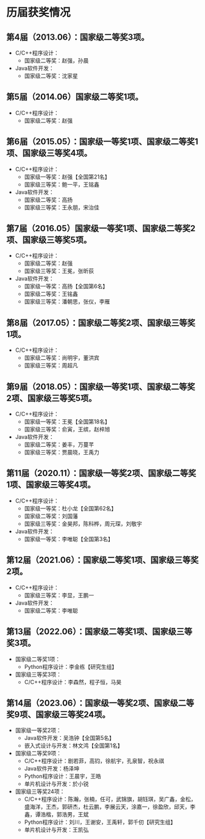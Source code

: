 # 历届获奖情况

## 第4届（2013.06）：国家级二等奖3项。
+ C/C++程序设计：
  - 国家级二等奖：赵强，孙晨
+ Java软件开发：
  - 国家级二等奖：沈家星

## 第5届（2014.06）国家级二等奖1项。
+ C/C++程序设计：
  - 国家级二等奖：赵强

## 第6届（2015.05）：国家级一等奖1项、国家级二等奖1项、国家级三等奖4项。
+ C/C++程序设计：
  - 国家级一等奖：赵强【全国第21名】
  - 国家级三等奖：鲍一平，王铭鑫
+ Java软件开发：
  - 国家级二等奖：高扬	
  - 国家级三等奖：王永朋，宋治佳
  
## 第7届（2016.05）国家级一等奖1项、国家级二等奖2项、国家级三等奖5项。
+ C/C++程序设计：
  - 国家级二等奖：赵强
  - 国家级三等奖：王冕，张昕荻
+ Java软件开发：
  - 国家级一等奖：高扬【全国第6名】
  - 国家级二等奖：王铭鑫
  - 国家级三等奖：潘朝思，张仪，李雁

## 第8届（2017.05）：国家级二等奖2项、国家级三等奖1项。
+ C/C++程序设计：
  - 国家级二等奖：尚明宇，董洪宾
  - 国家级三等奖：周超凡	

## 第9届（2018.05）：国家级一等奖1项、国家级二等奖2项、国家级三等奖5项。
+ C/C++程序设计：
  - 国家级一等奖：王冕【全国第18名】
  - 国家级三等奖：俞寅，王缤，赵梓旭
+ Java软件开发：
  - 国家级二等奖：姜丰，万蔓芊
  - 国家级三等奖：贾晨晓，王禹力

## 第11届（2020.11）：国家级一等奖2项、国家级二等奖1项、国家级三等奖4项。
+ C/C++程序设计：
  - 国家级一等奖：杜小龙【全国第62名】
  - 国家级二等奖：刘国藩
  - 国家级三等奖：金昊邦，陈科桦，周元琛，刘敬宇	
+ Java软件开发：
  - 国家级一等奖：李唯聪【全国第3名】

## 第12届（2021.06）：国家级二等奖1项、国家级三等奖2项。
+ C/C++程序设计：
  - 国家级三等奖：李显，王鹏一
+ Java软件开发：
  - 国家级二等奖：李唯聪	

## 第13届（2022.06）：国家级二等奖1项、国家级三等奖3项。
+ 国家级二等奖1项：
  - Python程序设计：李金栋【研究生组】
+ 国家级三等奖3项：
  - C/C++程序设计：李森然，程子恒，马昊	

## 第14届（2023.06）：国家级一等奖2项、国家级二等奖9项、国家级三等奖24项。
+ 国家级一等奖2项：
  - Java软件开发：吴浩钟【全国第5名】
  - 嵌入式设计与开发：林文鸿【全国第1名】
+ 国家级二等奖9项：
  - C/C++程序设计：剧若菲，高钧，徐航宇，孔泉智，祝永祺
  - Java软件开发：杨泽坤
  - Python程序设计：王晨宇，王皓
  - 单片机设计与开发：於小锐
+ 国家级三等奖24项：
  - C/C++程序设计：陈瀚，张楠，任可，武锦旗，胡钰琪，吴广鑫，金松，盛海洋，王杰，郭研杰，杜云鹏，李展云天，涂嘉一，徐盈欣，邱天，李鑫，谭浩楷，郭浩男，王斌
  - Python程序设计：刘川，王谢安，王禹轩，郭千仞【研究生组】
  - 单片机设计与开发：王凯弘
